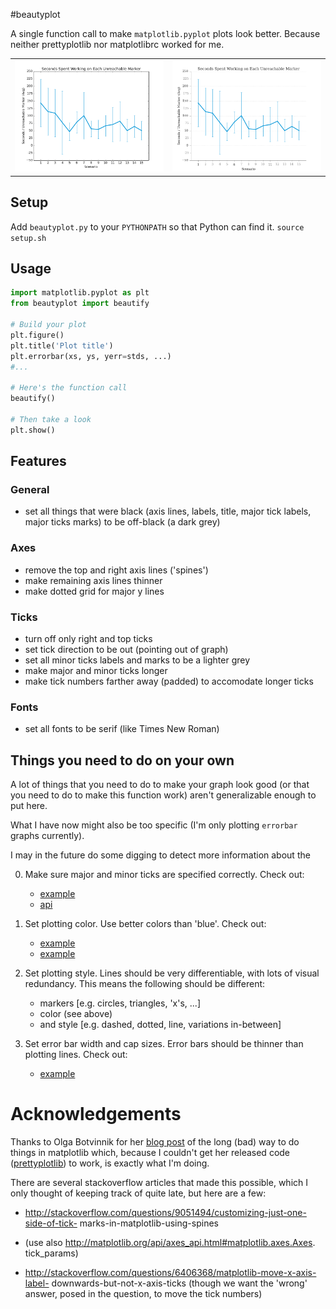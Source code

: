 #beautyplot

A single function call to make `matplotlib.pyplot` plots look better. Because neither prettyplotlib nor matplotlibrc worked for me.

<table>
	<tr>
		<td><img alt="without" src="without.png"></td>
		<td><img alt="with" src="with.png"></td>
	</tr>
</table>

## Setup
Add `beautyplot.py` to your `PYTHONPATH` so that Python can find it.
`source setup.sh`

## Usage
```python
import matplotlib.pyplot as plt
from beautyplot import beautify

# Build your plot
plt.figure()
plt.title('Plot title')
plt.errorbar(xs, ys, yerr=stds, ...)
#...

# Here's the function call
beautify()

# Then take a look
plt.show()
```

## Features
### General
- set all things that were black (axis lines, labels, title, major tick labels, major ticks marks) to be off-black (a dark grey)

### Axes
- remove the top and right axis lines ('spines')
- make remaining axis lines thinner
- make dotted grid for major y lines

### Ticks
- turn off only right and top ticks
- set tick direction to be out (pointing out of graph)
- set all minor ticks labels and marks to be a lighter grey
 - make major and minor ticks longer
- make tick numbers farther away (padded) to accomodate longer ticks

### Fonts
- set all fonts to be serif (like Times New Roman)

## Things you need to do on your own
A lot of things that you need to do to make your graph look good (or that you need to do to make this function work) aren't generalizable enough to put here.

What I have now might also be too specific (I'm only plotting `errorbar` graphs currently).

I may in the future do some digging to detect more information about the 

0. Make sure major and minor ticks are specified correctly. Check out:
   - [example](http://matplotlib.org/examples/pylab_examples/major_minor_demo1.html)
   - [api](http://matplotlib.org/api/ticker_api.html)

0. Set plotting color. Use better colors than 'blue'. Check out:
   - [example](http://wiki.scipy.org/Cookbook/Matplotlib/Show_colormaps)
   - [example](http://colorbrewer2.org/)

0. Set plotting style. Lines should be very differentiable, with lots of visual redundancy. This means the following should be different:
   - markers [e.g. circles, triangles, 'x's, ...]
   - color (see above)
   - and style [e.g. dashed, dotted, line, variations in-between]

0. Set error bar width and cap sizes. Error bars should be thinner than plotting lines. Check out:
   - [example](http://stackoverflow.com/questions/7601334/how-to-set-the-line-width-of-error-bar-caps-in-matplotlib)
 
 # Acknowledgements
Thanks to Olga Botvinnik for her [blog post](http://blog.olgabotvinnik.com/post/58941062205/prettyplotlib-painlessly-create-beautiful-matplotlib) of the long (bad) way to do things in
matplotlib which, because I couldn't get her released code ([prettyplotlib](https://github.com/olgabot/prettyplotlib)) to work, is exactly what I'm doing.

There are several stackoverflow articles that made this possible, which I only thought of keeping track of quite late, but here are a few:

- http://stackoverflow.com/questions/9051494/customizing-just-one-side-of-tick-
      marks-in-matplotlib-using-spines

- (use also http://matplotlib.org/api/axes_api.html#matplotlib.axes.Axes.
      tick_params)

- http://stackoverflow.com/questions/6406368/matplotlib-move-x-axis-label-
      downwards-but-not-x-axis-ticks (though we want the 'wrong' answer, posed
      in the question, to move the tick numbers)